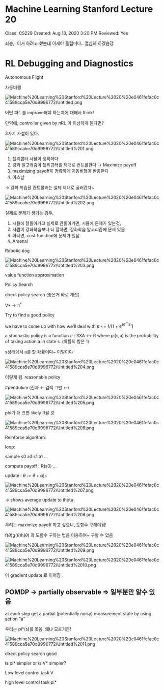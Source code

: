 # Machine Learning Stanford Lecture 20

Class: CS229
Created: Aug 13, 2020 3:20 PM
Reviewed: Yes

죄송;; 이거 하려고 했는데 이제야 올립미다.. 열심히 하겠슴당

# RL Debugging and Diagnostics

Autonomous Flight

자동비행

![Machine%20Learning%20Stanford%20Lecture%2020%20e0461fefac0c41589cca5e70d9996772/Untitled.png](Machine%20Learning%20Stanford%20Lecture%2020%20e0461fefac0c41589cca5e70d9996772/Untitled.png)

어떤 파트를 improve해야 하는지에 대해서 think!

만약에, controller given by $\pi$RL 이 이상하게 된다면?

3가지 가설이 있다.

![Machine%20Learning%20Stanford%20Lecture%2020%20e0461fefac0c41589cca5e70d9996772/Untitled%201.png](Machine%20Learning%20Stanford%20Lecture%2020%20e0461fefac0c41589cca5e70d9996772/Untitled%201.png)

1. 헬리콥터 시뮬이 정확하다
2. 강화 알고리즘이 헬리콥터를 제대로 컨트롤한다 → Maximize payoff
3. maximizing payoff이 정확하게 자동비행이 반응한다
4. 아스날

→ 강화 학습된 컨트롤러는 실제 제대로 굴러간다~

![Machine%20Learning%20Stanford%20Lecture%2020%20e0461fefac0c41589cca5e70d9996772/Untitled%202.png](Machine%20Learning%20Stanford%20Lecture%2020%20e0461fefac0c41589cca5e70d9996772/Untitled%202.png)

실제로 문제가 생기는 경우,

1. 시뮬에 잘돌아가고 실제로 안돌아가면, 시뮬에 문제가 있는것,
2. 사람이 강화학습보다 더 잘하면, 강화학습 알고리즘에 문제 있음
3. 아니면, cost function에 문제가 있음
4. Arsenal

Robotic dog 

![Machine%20Learning%20Stanford%20Lecture%2020%20e0461fefac0c41589cca5e70d9996772/Untitled%203.png](Machine%20Learning%20Stanford%20Lecture%2020%20e0461fefac0c41589cca5e70d9996772/Untitled%203.png)

value function approximation

Policy Search

direct policy search (좋은거 바로 계산)

V* → $\pi^*$

Try to find a good policy

we have to come up with how we'll deal with $\pi$ ~= 1/(1 + $e^(\theta^(t)s))$

a stochastic policy is a function  $\pi$ : SXA ↔ R where pi(s,a) is the probability of taking action a in state s. (확률의 합은 1)

s상태에서 a를 할 확률이다~ 이말이야

![Machine%20Learning%20Stanford%20Lecture%2020%20e0461fefac0c41589cca5e70d9996772/Untitled%204.png](Machine%20Learning%20Stanford%20Lecture%2020%20e0461fefac0c41589cca5e70d9996772/Untitled%204.png)

이렇게 됨. reasonable policy

#pendulum (진자 ← 검색 그만 ㅠ)

![Machine%20Learning%20Stanford%20Lecture%2020%20e0461fefac0c41589cca5e70d9996772/Untitled%205.png](Machine%20Learning%20Stanford%20Lecture%2020%20e0461fefac0c41589cca5e70d9996772/Untitled%205.png)

phi가 더 크면 likely R될 것

![Machine%20Learning%20Stanford%20Lecture%2020%20e0461fefac0c41589cca5e70d9996772/Untitled%206.png](Machine%20Learning%20Stanford%20Lecture%2020%20e0461fefac0c41589cca5e70d9996772/Untitled%206.png)

Reinforce algorithm:

loop: 

sample s0 a0 s1 a1 ...

compute payoff : R(s0) ...

update : $\theta := \theta +\alpha$[~

![Machine%20Learning%20Stanford%20Lecture%2020%20e0461fefac0c41589cca5e70d9996772/Untitled%207.png](Machine%20Learning%20Stanford%20Lecture%2020%20e0461fefac0c41589cca5e70d9996772/Untitled%207.png)

→ shows average update to theta

![Machine%20Learning%20Stanford%20Lecture%2020%20e0461fefac0c41589cca5e70d9996772/Untitled%208.png](Machine%20Learning%20Stanford%20Lecture%2020%20e0461fefac0c41589cca5e70d9996772/Untitled%208.png)

우리는 maximize payoff 하고 싶으니, 도함수 구해야됨!

f($\theta$)g($\theta)$h($\theta$) 의 도함수 구하는 법을 이용하여~ 구할 수 있음

![Machine%20Learning%20Stanford%20Lecture%2020%20e0461fefac0c41589cca5e70d9996772/Untitled%209.png](Machine%20Learning%20Stanford%20Lecture%2020%20e0461fefac0c41589cca5e70d9996772/Untitled%209.png)

![Machine%20Learning%20Stanford%20Lecture%2020%20e0461fefac0c41589cca5e70d9996772/Untitled%2010.png](Machine%20Learning%20Stanford%20Lecture%2020%20e0461fefac0c41589cca5e70d9996772/Untitled%2010.png)

이 gradient update 로 이어짐

## POMDP → partially observable ⇒ 일부분만 알수 있음

at each step get a partial (potentially noisy) measurement state by using action "a"

우리는 pi*(s)를 못씀. 왜냐 모르거든!

![Machine%20Learning%20Stanford%20Lecture%2020%20e0461fefac0c41589cca5e70d9996772/Untitled%2011.png](Machine%20Learning%20Stanford%20Lecture%2020%20e0461fefac0c41589cca5e70d9996772/Untitled%2011.png)

 direct policy search good

is pi* simpler or is V* simpler?

Low level control task V

high level control task pi*